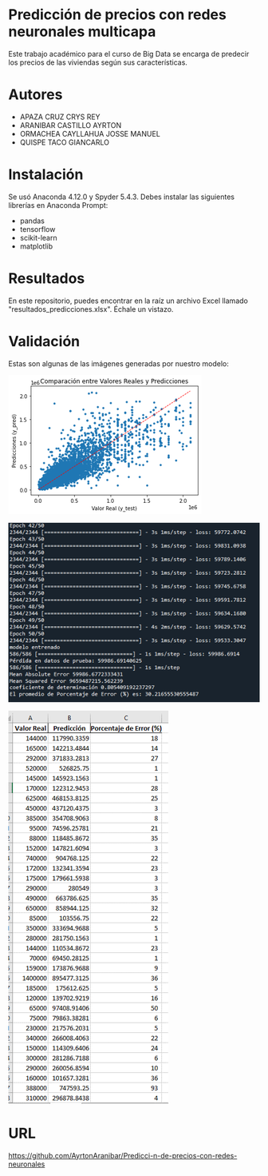 # Predicción de precios con redes neuronales multicapa

Este trabajo académico para el curso de Big Data se encarga de predecir los precios de las viviendas según sus características.

# Autores

- APAZA CRUZ CRYS REY
- ARANIBAR CASTILLO AYRTON
- ORMACHEA CAYLLAHUA JOSSE MANUEL
- QUISPE TACO GIANCARLO

# Instalación

Se usó Anaconda 4.12.0 y Spyder 5.4.3. Debes instalar las siguientes librerías en Anaconda Prompt:
- pandas
- tensorflow
- scikit-learn
- matplotlib

# Resultados

En este repositorio, puedes encontrar en la raíz un archivo Excel llamado "resultados_predicciones.xlsx". Échale un vistazo.

# Validación

Estas son algunas de las imágenes generadas por nuestro modelo:

![Gráfico de dispersión](https://github.com/AyrtonAranibar/Predicci-n-de-precios-con-redes-neuronales/blob/master/images/grafico_de_dispercion.png)

![Prompt](https://github.com/AyrtonAranibar/Predicci-n-de-precios-con-redes-neuronales/blob/master/images/resultados_prompt.png)

![Resultados](https://github.com/AyrtonAranibar/Predicci-n-de-precios-con-redes-neuronales/blob/master/images/resultados.png)

# URL
https://github.com/AyrtonAranibar/Predicci-n-de-precios-con-redes-neuronales


